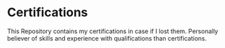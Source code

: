 # Certifications
This Repository contains my certifications in case if I lost them.
Personally believer of skills and experience with qualifications than certifications. 
